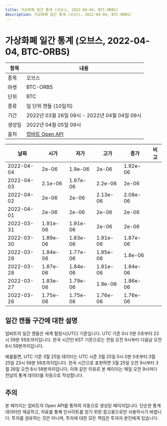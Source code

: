 ```yaml
---
title: 가상화폐 일간 통계 (오브스, 2022-04-04, BTC-ORBS)
description: 가상화폐 일간 통계 (오브스, 2022-04-04, BTC-ORBS)
---
```



가상화폐 일간 통계 (오브스, 2022-04-04, BTC-ORBS)
===

|항목|내용|
|--|--|
|종목|오브스|
|마켓|BTC-ORBS|
|단위|BTC|
|종류|일 단위 캔들 (10일치)|
|기간|2022년 03월 26일 09시 - 2022년 04월 04일 09시|
|생성일|2022년 04월 05일 09시|
|출처|[업비트 Open API](https://docs.upbit.com)|


|날짜|시가|저가|고가|종가|비고|
|--|--|--|--|--|--|
|2022-04-04|2e-06|1.9e-06|2e-06|1.92e-06|    |
|2022-04-03|2.1e-06|1.97e-06|2.2e-06|2e-06|    |
|2022-04-02|2e-06|2e-06|2.13e-06|2.08e-06|    |
|2022-04-01|2e-06|2e-06|2e-06|2e-06|    |
|2022-03-31|1.91e-06|1.91e-06|2e-06|2e-06|    |
|2022-03-30|1.89e-06|1.83e-06|1.91e-06|1.87e-06|    |
|2022-03-29|1.84e-06|1.77e-06|1.95e-06|1.8e-06|    |
|2022-03-28|1.87e-06|1.84e-06|1.91e-06|1.84e-06|    |
|2022-03-27|1.83e-06|1.79e-06|1.9e-06|1.86e-06|    |
|2022-03-26|1.75e-06|1.75e-06|1.76e-06|1.76e-06|    |


일간 캔들 구간에 대한 설명
---


업비트의 일간 캔들은 세계 협정시(UTC) 기준입니다. 
UTC 기준 0시 0분 0초부터 23시 59분 59초까지입니다. 
한국 시간인 KST 기준으로는 전일 오전 9시부터 다음날 오전 8시 59분까지입니다. 


예를들면, UTC 기준 3월 25일 데이터는 UTC 시준 3월 25일 0시 0분 0초부터 3월 25일 23시 59분 59초까지입니다. 
한국 시간으로 표현하면 3월 25일 오전 9시부터 3월 26일 오전 8시 59분까지입니다. 
이와 같은 이유로 본 페이지는 매일 오전 9시마다 전날의 통계 데이터를 자동으로 작성합니다. 


주의
---


본 페이지는 업비트의 Open API를 통하여 자동으로 생성된 페이지입니다. 
단순한 통계 데이터만 제공하고, 자료를 통해 인사이트를 얻기 위한 참고용으로만 사용하시기 바랍니다. 
투자를 권유하는 것은 아니며, 투자에 대한 모든 책임은 투자자 본인에게 있습니다. 

